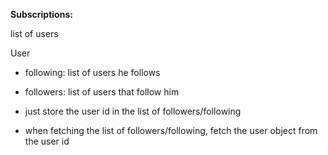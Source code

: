**Subscriptions:**

list of users

User

- following: list of users he follows
- followers: list of users that follow him

- just store the user id in the list of followers/following
- when fetching the list of followers/following, fetch the user object from the user id
